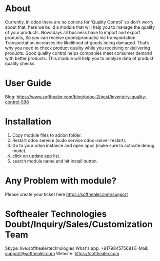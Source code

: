 About
============
Currently, in odoo there are no options for ‘Quality Control’ so don’t worry about that, here we build a module that will help you to manage the quality of your products. Nowadays all business have to import and export products, So you can receive goods(products) via transportation. Transportation increases the likelihood of goods being damaged. That’s why you need to check product quality while you receiving or delivering products. Good quality control helps companies meet consumer demand with better products. This module will help you to analyze data of product quality checks.


User Guide
============
Blog: https://www.softhealer.com/blog/odoo-2/post/inventory-quality-control-598

Installation
============
1) Copy module files to addon folder.
2) Restart odoo service (sudo service odoo-server restart).
3) Go to your odoo instance and open apps (make sure to activate debug mode).
4) click on update app list.
5) search module name and hit install button.

Any Problem with module?
=====================================
Please create your ticket here https://softhealer.com/support

Softhealer Technologies Doubt/Inquiry/Sales/Customization Team
=====================================
Skype: live:softhealertechnologies
What's app: +917984575681
E-Mail: support@softhealer.com
Website: https://softhealer.com
